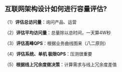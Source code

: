 ## 互联网架构设计如何进行容量评估?

（1）**评估总访问量**：询问产品、运营

（2）**评估平均访问量**：总量除以总时间，一天算4W秒

（3）**评估高峰QPS**：根据业务曲线图来（八二原则）

（4）**评估系统、单机 极限QPS**：压测很重要

（5）**根据线上冗余度做决策**：计算需求与线上冗余度差值